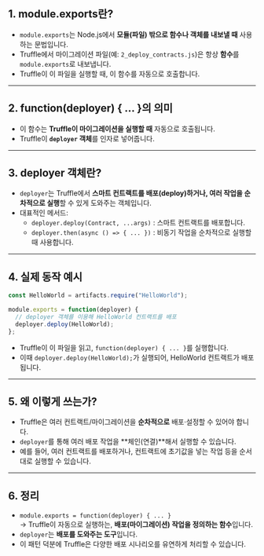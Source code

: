 

## 1. **module.exports란?**

- `module.exports`는 Node.js에서 **모듈(파일) 밖으로 함수나 객체를 내보낼 때** 사용하는 문법입니다.
- Truffle에서 마이그레이션 파일(예: `2_deploy_contracts.js`)은 항상 **함수**를 `module.exports`로 내보냅니다.
- Truffle이 이 파일을 실행할 때, 이 함수를 자동으로 호출합니다.

---

## 2. **function(deployer) { ... }의 의미**

- 이 함수는 **Truffle이 마이그레이션을 실행할 때** 자동으로 호출됩니다.
- Truffle이 **`deployer` 객체**를 인자로 넣어줍니다.

---

## 3. **deployer 객체란?**

- `deployer`는 Truffle에서 **스마트 컨트랙트를 배포(deploy)하거나, 여러 작업을 순차적으로 실행**할 수 있게 도와주는 객체입니다.
- 대표적인 메서드:
  - `deployer.deploy(Contract, ...args)` : 스마트 컨트랙트를 배포합니다.
  - `deployer.then(async () => { ... })` : 비동기 작업을 순차적으로 실행할 때 사용합니다.

---

## 4. **실제 동작 예시**

```js
const HelloWorld = artifacts.require("HelloWorld");

module.exports = function(deployer) {
  // deployer 객체를 이용해 HelloWorld 컨트랙트를 배포
  deployer.deploy(HelloWorld);
};
```

- Truffle이 이 파일을 읽고, `function(deployer) { ... }`를 실행합니다.
- 이때 `deployer.deploy(HelloWorld);`가 실행되어, HelloWorld 컨트랙트가 배포됩니다.

---

## 5. **왜 이렇게 쓰는가?**

- Truffle은 여러 컨트랙트/마이그레이션을 **순차적으로** 배포·설정할 수 있어야 합니다.
- `deployer`를 통해 여러 배포 작업을 **체인(연결)**해서 실행할 수 있습니다.
- 예를 들어, 여러 컨트랙트를 배포하거나, 컨트랙트에 초기값을 넣는 작업 등을 순서대로 실행할 수 있습니다.

---

## 6. **정리**

- `module.exports = function(deployer) { ... }`  
  → Truffle이 자동으로 실행하는, **배포(마이그레이션) 작업을 정의하는 함수**입니다.
- `deployer`는 **배포를 도와주는 도구**입니다.
- 이 패턴 덕분에 Truffle은 다양한 배포 시나리오를 유연하게 처리할 수 있습니다.
